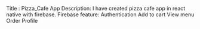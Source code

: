 Title : Pizza_Cafe App 
Description: I have created pizza cafe app in react native with firebase.
Firebase feature: Authentication 
Add to cart 
View menu 
Order 
Profile 
